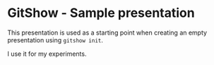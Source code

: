 # GitShow - Sample presentation

This presentation is used as a starting point when creating an empty presentation using `gitshow init`.

I use it for my experiments.
